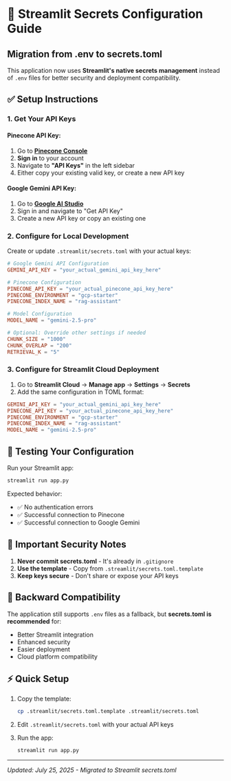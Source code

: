 # 🔑 Streamlit Secrets Configuration Guide

## Migration from .env to secrets.toml

This application now uses **Streamlit's native secrets management** instead of `.env` files for better security and deployment compatibility.

## ✅ Setup Instructions

### 1. Get Your API Keys

#### Pinecone API Key:
1. Go to **[Pinecone Console](https://app.pinecone.io/)**
2. **Sign in** to your account
3. Navigate to **"API Keys"** in the left sidebar
4. Either copy your existing valid key, or create a new API key

#### Google Gemini API Key:
1. Go to **[Google AI Studio](https://aistudio.google.com/)**
2. Sign in and navigate to "Get API Key"
3. Create a new API key or copy an existing one

### 2. Configure for Local Development

Create or update `.streamlit/secrets.toml` with your actual keys:

```toml
# Google Gemini API Configuration
GEMINI_API_KEY = "your_actual_gemini_api_key_here"

# Pinecone Configuration  
PINECONE_API_KEY = "your_actual_pinecone_api_key_here"
PINECONE_ENVIRONMENT = "gcp-starter"
PINECONE_INDEX_NAME = "rag-assistant"

# Model Configuration
MODEL_NAME = "gemini-2.5-pro"

# Optional: Override other settings if needed
CHUNK_SIZE = "1000"
CHUNK_OVERLAP = "200"
RETRIEVAL_K = "5"
```

### 3. Configure for Streamlit Cloud Deployment

1. Go to **Streamlit Cloud** → **Manage app** → **Settings** → **Secrets**
2. Add the same configuration in TOML format:

```toml
GEMINI_API_KEY = "your_actual_gemini_api_key_here"
PINECONE_API_KEY = "your_actual_pinecone_api_key_here"
PINECONE_ENVIRONMENT = "gcp-starter"
PINECONE_INDEX_NAME = "rag-assistant"
MODEL_NAME = "gemini-2.5-pro"
```

## 🔧 Testing Your Configuration

Run your Streamlit app:
```bash
streamlit run app.py
```

Expected behavior:
- ✅ No authentication errors
- ✅ Successful connection to Pinecone
- ✅ Successful connection to Google Gemini

## 🚨 Important Security Notes

1. **Never commit secrets.toml** - It's already in `.gitignore`
2. **Use the template** - Copy from `.streamlit/secrets.toml.template`
3. **Keep keys secure** - Don't share or expose your API keys

## 🔄 Backward Compatibility

The application still supports `.env` files as a fallback, but **secrets.toml is recommended** for:
- Better Streamlit integration
- Enhanced security
- Easier deployment
- Cloud platform compatibility

## ⚡ Quick Setup

1. Copy the template:
   ```bash
   cp .streamlit/secrets.toml.template .streamlit/secrets.toml
   ```

2. Edit `.streamlit/secrets.toml` with your actual API keys

3. Run the app:
   ```bash
   streamlit run app.py
   ```

---
*Updated: July 25, 2025 - Migrated to Streamlit secrets.toml*
